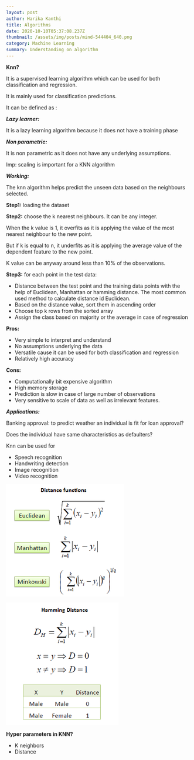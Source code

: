 ```yaml
---
layout: post
author: Harika Kanthi
title: Algorithms
date: 2020-10-10T05:37:08.237Z
thumbnail: /assets/img/posts/mind-544404_640.png
category: Machine Learning
summary: Understanding on algorithm
---
```

<!--StartFragment-->

**Knn?**

It is a supervised learning algorithm which can be used for both classification and regression.

It is mainly used for classification predictions.

It can be defined as :

***Lazy learner:***

It is a lazy learning algorithm because it does not have a training phase

***Non parametric:***

It is non parametric as it does not have any underlying assumptions.

Imp: scaling is important for a KNN algorithm



***Working:***

The knn algorithm helps predict the unseen data based on the neighbours selected.

**Step1:** loading the dataset

**Step2:** choose the k nearest neighbours. It can be any integer.

When the k value is 1, it overfits as it is applying the value of the most nearest neighbour to the new point.

But if k is equal to n, it underfits as it is applying the average value of the dependent feature to the new point.

K value can be anyway around less than 10% of the observations.

**Step3:** for each point in the test data:

* Distance between the test point and the training data points with the help of Euclidean, Manhattan or hamming distance. The most common used method to calculate distance id Euclidean.
* Based on the distance value, sort them in ascending order
* Choose top k rows from the sorted array
* Assign the class based on majority or the average in case of regression





**Pros:**

* Very simple to interpret and understand
* No assumptions underlying the data
* Versatile cause it can be used for both classification and regression
* Relatively high accuracy



**Cons:**

* Computationally bit expensive algorithm
* High memory storage
* Prediction is slow in case of large number of observations
* Very sensitive to scale of data as well as irrelevant features.



***Applications:***

Banking approval: to predict weather an individual is fit for loan approval?

Does the individual have same characteristics as defaulters?

Knn can be used for

* Speech recognition
* Handwriting detection
* Image recognition
* Video recognition

![](/assets/img/posts/knn_similarity.png)

![](/assets/img/posts/knn_hamming.png)







**Hyper parameters in KNN?**

* K neighbors
* Distance













<!--EndFragment-->